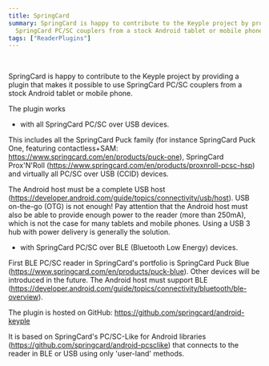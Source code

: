 ```yaml
---
title: SpringCard
summary: SpringCard is happy to contribute to the Keyple project by providing a plugin that makes it possible to use 
  SpringCard PC/SC couplers from a stock Android tablet or mobile phone.
tags: ["ReaderPlugins"]
---
```


<br>

SpringCard is happy to contribute to the Keyple project by providing a plugin that makes it possible to use SpringCard 
PC/SC couplers from a stock Android tablet or mobile phone.

The plugin works
- with all SpringCard PC/SC over USB devices.

This includes all the SpringCard Puck family (for instance SpringCard Puck One, featuring contactless+SAM:
https://www.springcard.com/en/products/puck-one),
SpringCard Prox'N'Roll (https://www.springcard.com/en/products/proxnroll-pcsc-hsp)
and virtually all PC/SC over USB (CCID) devices.

The Android host must be a complete USB host (https://developer.android.com/guide/topics/connectivity/usb/host).
USB on-the-go (OTG) is not enough!
Pay attention that the Android host must also be able to provide enough power to the reader (more than 250mA),
which is not the case for many tablets and mobile phones. Using a USB 3 hub with power delivery is generally the solution.
- with SpringCard PC/SC over BLE (Bluetooth Low Energy) devices.

First BLE PC/SC reader in SpringCard's portfolio is SpringCard Puck Blue (https://www.springcard.com/en/products/puck-blue).
Other devices will be introduced in the future. The Android host must support BLE (https://developer.android.com/guide/topics/connectivity/bluetooth/ble-overview).

The plugin is hosted on GitHub: https://github.com/springcard/android-keyple

It is based on SpringCard's PC/SC-Like for Android libraries (https://github.com/springcard/android-pcsclike)
that connects to the reader in BLE or USB using only 'user-land' methods.